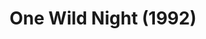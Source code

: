 ---
layout: productions
title: One Wild Night (1992)
image_credit: 
image_alt:
image_caption:
category: play
details:
  Theatre: Orange Park Community Theatre
showtimes: 
cast:
crew:
  Director: Michael Lipp
external_links:
---